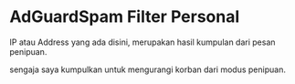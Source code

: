 # AdGuardSpam Filter Personal
IP atau Address yang ada disini, merupakan hasil kumpulan dari pesan penipuan.

sengaja saya kumpulkan untuk mengurangi korban dari modus penipuan.
